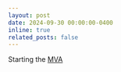 ```yaml
---
layout: post
date: 2024-09-30 00:00:00-0400
inline: true
related_posts: false
---
```


Starting the [MVA](https://www.master-mva.com/)

